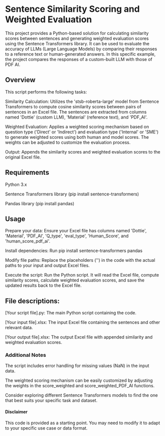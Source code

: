 # Sentence Similarity Scoring and Weighted Evaluation

This project provides a Python-based solution for calculating similarity scores between sentences and generating weighted evaluation scores using the Sentence Transformers library. It can be used to evaluate the accuracy of LLMs (Large Language Models) by comparing their responses to a reference text or human-generated answers. In this specific example, the project compares the responses of a custom-built LLM with those of PDF AI.

## Overview

This script performs the following tasks:

Similarity Calculation: Utilizes the 'stsb-roberta-large' model from Sentence Transformers to compute cosine similarity scores between pairs of sentences in an Excel file. The sentences are extracted from columns named 'Dottie' (custom LLM), 'Material' (reference text), and 'PDF_AI'.

Weighted Evaluation: Applies a weighted scoring mechanism based on question type ('Direct' or 'Indirect') and evaluation type ('Internal' or 'SME') to generate weighted scores using both human and model scores. The weights can be adjusted to customize the evaluation process.

Output: Appends the similarity scores and weighted evaluation scores to the original Excel file.

## Requirements

Python 3.x

Sentence Transformers library (pip install sentence-transformers)

Pandas library (pip install pandas)

## Usage

Prepare your data: Ensure your Excel file has columns named 'Dottie', 'Material', 'PDF_AI', 'Q_type', 'eval_type', 'Human_Score', and 'human_score_pdf_ai'.

Install dependencies: Run pip install sentence-transformers pandas

Modify file paths: Replace the placeholders ('') in the code with the actual paths to your input and output Excel files.

Execute the script: Run the Python script. It will read the Excel file, compute similarity scores, calculate weighted evaluation scores, and save the updated results back to the Excel file.

## File descriptions:

[Your script file].py: The main Python script containing the code.

[Your input file].xlsx: The input Excel file containing the sentences and other relevant data.

[Your output file].xlsx: The output Excel file with appended similarity and weighted evaluation scores.

### Additional Notes

The script includes error handling for missing values (NaN) in the input data.

The weighted scoring mechanism can be easily customized by adjusting the weights in the score_weighted and score_weighted_PDF_AI functions.

Consider exploring different Sentence Transformers models to find the one that best suits your specific task and dataset.

#### Disclaimer

This code is provided as a starting point. You may need to modify it to adapt to your specific use case or data format.

